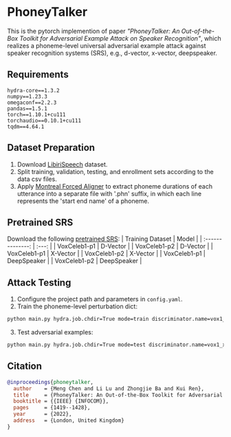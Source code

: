 # PhoneyTalker

This is the pytorch implemention of paper *"PhoneyTalker: An Out-of-the-Box Toolkit for Adversarial Example Attack on Speaker Recognition"*, which realizes a phoneme-level universal adversarial example attack against speaker recognition systems (SRS), e.g., d-vector, x-vector, deepspeaker.

## Requirements
```
hydra-core==1.3.2
numpy==1.23.3
omegaconf==2.2.3
pandas==1.5.1
torch==1.10.1+cu111
torchaudio==0.10.1+cu111
tqdm==4.64.1
```

## Dataset Preparation
1. Download [LibiriSpeech](http://www.openslr.org/12/) dataset.
2. Split training, validation, testing, and enrollment sets according to the data csv files.
3. Apply [Montreal Forced Aligner](https://montreal-forced-aligner.readthedocs.io/en/latest/index.html) to extract phoneme durations of each utterance into a separate file with '.phn' suffix, in which each line represents the 'start end name' of a phoneme.

## Pretrained SRS
Download the following [pretrained SRS](https://drive.google.com/drive/folders/1749Z25T9H9_NWwiJS9caLLeEAA1sadHg?usp=sharing):
| Training Dataset | Model |
| :--------------: | :---: |
| VoxCeleb1-p1 | D-Vector |
| VoxCeleb1-p2 | D-Vector |
| VoxCeleb1-p1 | X-Vector |
| VoxCeleb1-p2 | X-Vector |
| VoxCeleb1-p1 | DeepSpeaker |
| VoxCeleb1-p2 | DeepSpeaker |

## Attack Testing
1. Configure the project path and parameters in `config.yaml`.
2. Train the phoneme-level perturbation dict:
```cmd
python main.py hydra.job.chdir=True mode=train discriminator.name=vox1_xvector target_speaker=1 device=0
```
3. Test adversarial examples:
```cmd
python main.py hydra.job.chdir=True mode=test discriminator.name=vox1_xvector target_speaker=1 device=0
```

## Citation
```bibtex
@inproceedings{phoneytalker,
  author    = {Meng Chen and Li Lu and Zhongjie Ba and Kui Ren},
  title     = {PhoneyTalker: An Out-of-the-Box Toolkit for Adversarial Example Attack on Speaker Recognition},
  booktitle = {{IEEE} {INFOCOM}},
  pages     = {1419--1428},
  year      = {2022},
  address   = {London, United Kingdom}
}
```